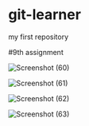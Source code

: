# git-learner
my first repository

#9th assignment


![Screenshot (60)](https://user-images.githubusercontent.com/105423219/169660987-3835f366-db11-4949-9f98-ba48ff01ecb4.png)

![Screenshot (61)](https://user-images.githubusercontent.com/105423219/169660991-aa6e88b2-cbd1-49d8-a34e-511db564ac51.png)

![Screenshot (62)](https://user-images.githubusercontent.com/105423219/169661001-2a963b06-b394-4cf1-badf-e0e9e293e461.png)


![Screenshot (63)](https://user-images.githubusercontent.com/105423219/169661006-19e0c7f9-8581-44d9-ad68-6522dc4a8526.png)
